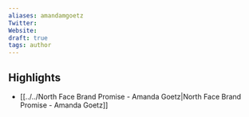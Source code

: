 ```yaml
---
aliases: amandamgoetz
Twitter: 
Website: 
draft: true
tags: author
---
```

## Highlights
- [[../../North Face Brand Promise - Amanda Goetz|North Face Brand Promise - Amanda Goetz]]


